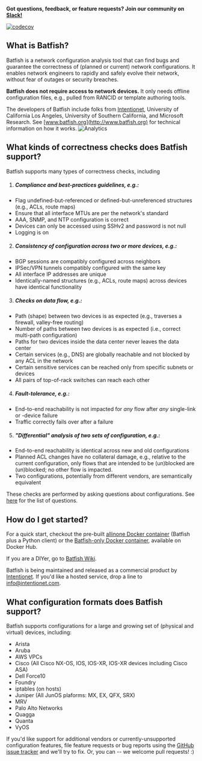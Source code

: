 
**Got questions, feedback, or feature requests? Join our community on [Slack!](https://join.slack.com/t/batfish-org/shared_invite/enQtMzA0Nzg2OTAzNzQ1LTUxOTJlY2YyNTVlNGQ3MTJkOTIwZTU2YjY3YzRjZWFiYzE4ODE5ODZiNjA4NGI5NTJhZmU2ZTllOTMwZDhjMzA)**

[![codecov](https://codecov.io/gh/batfish/batfish/branch/master/graph/badge.svg)](https://codecov.io/gh/batfish/batfish)

## What is Batfish?

Batfish is a network configuration analysis tool that can find bugs and guarantee the correctness of (planned or current) network configurations. It enables network engineers to rapidly and safely evolve their network, without fear of outages or security breaches.

**Batfish does not require access to network devices.** It only needs offline configuration files, e.g., pulled from RANCID or template authoring tools.

The developers of Batfish include folks from [Intentionet](https://www.intentionet.com), University of California Los Angeles, University of Southern California, and Microsoft Research. See [www.batfish.org](http://www.batfish.org) for technical information on how it works. ![Analytics](https://ga-beacon.appspot.com/UA-100596389-3/open-source/batfish?pixel&useReferer)

## What kinds of correctness checks does Batfish support?

Batfish supports many types of correctness checks, including

1. ##### Compliance and best-practices guidelines, e.g.:
  - Flag undefined-but-referenced or defined-but-unreferenced structures (e.g., ACLs, route maps)
  - Ensure that all interface MTUs are per the network's standard
  - AAA, SNMP, and NTP configuration is correct
  - Devices can only be accessed using SSHv2 and password is not null
  - Logging is on

2. ##### Consistency of configuration across two or more devices, e.g.:
  - BGP sessions are compatibly configured across neighbors
  - IPSec/VPN tunnels compatibly configured with the same key
  - All interface IP addresses are unique
  - Identically-named structures (e.g., ACLs, route maps) across devices have identical functionality

3. ##### Checks on data flow, e.g.:
  - Path (shape) between two devices is as expected (e.g., traverses a firewall, valley-free routing)
  - Number of paths between two devices is as expected (i.e., correct multi-path configuration)
  - Paths for two devices inside the data center never leaves the data center
  - Certain services (e.g., DNS) are globally reachable and not blocked by any ACL in the network
  - Certain sensitive services can be reached only from specific subnets or devices
  - All pairs of top-of-rack switches can reach each other

4. ##### Fault-tolerance, e.g.:
  - End-to-end reachability is not impacted for *any* flow after *any* single-link or -device failure
  - Traffic correctly fails over after a failure

5. ##### "Differential" analysis of two sets of configuration, e.g.:
  - End-to-end reachability is identical across new and old configurations
  - Planned ACL changes have no collateral damage, e.g., relative to the current configuration, only flows that are intended to be (un)blocked are (un)blocked; no other flow is impacted.
  - Two configurations, potentially from different vendors, are semantically equivalent

These checks are performed by asking questions about configurations. See [here](https://github.com/batfish/batfish/wiki/Questions) for the list of questions.

## How do I get started?

For a quick start, checkout the pre-built [allinone Docker container](https://hub.docker.com/r/batfish/allinone/) (Batfish plus a Python client) or the [Batfish-only Docker container](https://hub.docker.com/r/batfish/batfish/), available on Docker Hub.

If you are a DIYer, go to [Batfish Wiki](https://github.com/batfish/batfish/wiki).

Batfish is being maintained and released as a commercial product by [Intentionet](https://www.intentionet.com). If you'd like a hosted service, drop a line to [info@intentionet.com](mailto:info@intentionet.com).

## What configuration formats does Batfish support?

Batfish supports configurations for a large and growing set of (physical and virtual) devices, including:
  - Arista
  - Aruba
  - AWS VPCs
  - Cisco (All Cisco NX-OS, IOS, IOS-XR, IOS-XR devices including Cisco ASA)
  - Dell Force10
  - Foundry
  - iptables (on hosts)
  - Juniper (All JunOS plaforms: MX, EX, QFX, SRX)
  - MRV
  - Palo Alto Networks
  - Quagga
  - Quanta
  - VyOS

If you'd like support for additional vendors or currently-unsupported configuration features, file feature requests or bug reports using the [GitHub issue tracker](https://github.com/batfish/batfish/issues/new)
and we'll try to fix. Or, you can -- we welcome pull requests! :)
